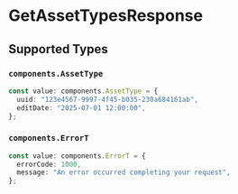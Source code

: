 # GetAssetTypesResponse


## Supported Types

### `components.AssetType`

```typescript
const value: components.AssetType = {
  uuid: "123e4567-9997-4f45-b035-230a684161ab",
  editDate: "2025-07-01 12:00:00",
};
```

### `components.ErrorT`

```typescript
const value: components.ErrorT = {
  errorCode: 1000,
  message: "An error occurred completing your request",
};
```

